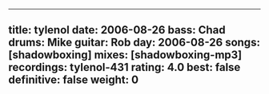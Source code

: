 
---
title: tylenol
date: 2006-08-26
bass:	Chad
drums:	Mike
guitar:	Rob
day: 2006-08-26
songs: [shadowboxing]
mixes: [shadowboxing-mp3]
recordings: tylenol-431
rating: 4.0
best: false
definitive: false
weight: 0
---
